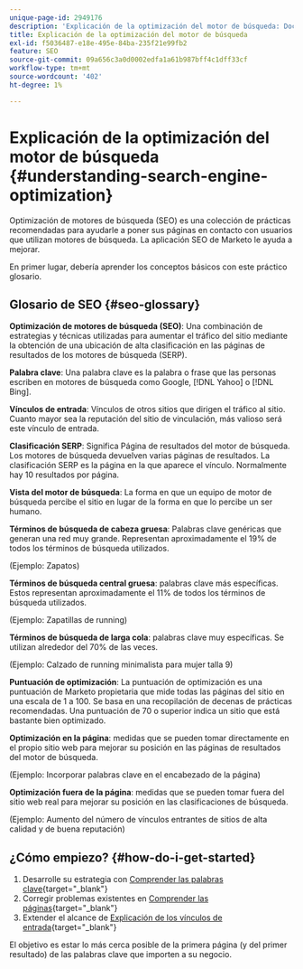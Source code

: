 ```yaml
---
unique-page-id: 2949176
description: 'Explicación de la optimización del motor de búsqueda: Documentos de Marketo: documentación del producto'
title: Explicación de la optimización del motor de búsqueda
exl-id: f5036487-e18e-495e-84ba-235f21e99fb2
feature: SEO
source-git-commit: 09a656c3a0d0002edfa1a61b987bff4c1dff33cf
workflow-type: tm+mt
source-wordcount: '402'
ht-degree: 1%

---
```


# Explicación de la optimización del motor de búsqueda {#understanding-search-engine-optimization}

Optimización de motores de búsqueda (SEO) es una colección de prácticas recomendadas para ayudarle a poner sus páginas en contacto con usuarios que utilizan motores de búsqueda. La aplicación SEO de Marketo le ayuda a mejorar.

En primer lugar, debería aprender los conceptos básicos con este práctico glosario.

## Glosario de SEO {#seo-glossary}

**Optimización de motores de búsqueda (SEO)**: Una combinación de estrategias y técnicas utilizadas para aumentar el tráfico del sitio mediante la obtención de una ubicación de alta clasificación en las páginas de resultados de los motores de búsqueda (SERP).

**Palabra clave**: Una palabra clave es la palabra o frase que las personas escriben en motores de búsqueda como Google, [!DNL Yahoo] o [!DNL Bing].

**Vínculos de entrada**: Vínculos de otros sitios que dirigen el tráfico al sitio. Cuanto mayor sea la reputación del sitio de vinculación, más valioso será este vínculo de entrada.

**Clasificación SERP**: Significa Página de resultados del motor de búsqueda. Los motores de búsqueda devuelven varias páginas de resultados. La clasificación SERP es la página en la que aparece el vínculo. Normalmente hay 10 resultados por página.

**Vista del motor de búsqueda**: La forma en que un equipo de motor de búsqueda percibe el sitio en lugar de la forma en que lo percibe un ser humano.

**Términos de búsqueda de cabeza gruesa**: Palabras clave genéricas que generan una red muy grande. Representan aproximadamente el 19% de todos los términos de búsqueda utilizados.

(Ejemplo: Zapatos)

**Términos de búsqueda central gruesa**: palabras clave más específicas. Estos representan aproximadamente el 11% de todos los términos de búsqueda utilizados.

(Ejemplo: Zapatillas de running)

**Términos de búsqueda de larga cola**: palabras clave muy específicas. Se utilizan alrededor del 70% de las veces.

(Ejemplo: Calzado de running minimalista para mujer talla 9)

**Puntuación de optimización**: La puntuación de optimización es una puntuación de Marketo propietaria que mide todas las páginas del sitio en una escala de 1 a 100. Se basa en una recopilación de decenas de prácticas recomendadas. Una puntuación de 70 o superior indica un sitio que está bastante bien optimizado.

**Optimización en la página**: medidas que se pueden tomar directamente en el propio sitio web para mejorar su posición en las páginas de resultados del motor de búsqueda.

(Ejemplo: Incorporar palabras clave en el encabezado de la página)

**Optimización fuera de la página**: medidas que se pueden tomar fuera del sitio web real para mejorar su posición en las clasificaciones de búsqueda.

(Ejemplo: Aumento del número de vínculos entrantes de sitios de alta calidad y de buena reputación)

## ¿Cómo empiezo? {#how-do-i-get-started}

1. Desarrolle su estrategia con [Comprender las palabras clave](/help/marketo/product-docs/additional-apps/seo/keywords/seo-understanding-keywords.md){target="_blank"}
1. Corregir problemas existentes en [Comprender las páginas](/help/marketo/product-docs/additional-apps/seo/pages/seo-understanding-pages.md){target="_blank"}
1. Extender el alcance de [Explicación de los vínculos de entrada](/help/marketo/product-docs/additional-apps/seo/inbound-links/seo-understanding-inbound-links.md){target="_blank"}

El objetivo es estar lo más cerca posible de la primera página (y del primer resultado) de las palabras clave que importen a su negocio.
